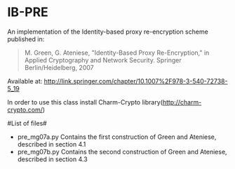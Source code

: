 IB-PRE
======
An implementation of the Identity-based proxy re-encryption scheme published in:<br/>
> M. Green, G. Ateniese, "Identity-Based Proxy Re-Encryption," in Applied Cryptography and Network Security. Springer Berlin/Heidelberg, 2007<br/>

Available at: http://link.springer.com/chapter/10.1007%2F978-3-540-72738-5_19

In order to use this class install Charm-Crypto library(http://charm-crypto.com/)

#List of files#
* pre_mg07a.py Contains the first construction of Green and Ateniese, described in section 4.1
* pre_mg07b.py Contains the second construction of Green and Ateniese, described in section 4.3 
